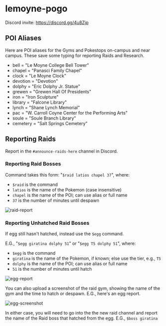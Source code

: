 # lemoyne-pogo

Discord invite: https://discord.gg/4u8Zjp

## POI Aliases

Here are POI aliases for the Gyms and Pokestops on-campus and near campus. These save some typing for reporting Raids and Research.

* bell = "Le Moyne College Bell Tower"
* chapel = "Panasci Family Chapel"
* clock = "Le Moyne Clock"
* devotion = "Devotion"
* dolphy = "Eric Dolphy Jr. Statue"
* grewen = "Grewen Hall Of Presidents"
* iron = "Iron Sculpture"
* library = "Falcone Library"
* lynch = "Shane Lynch Memorial"
* pac = "W. Carroll Coyne Center for the Performing Arts"
* soule = "Soule Branch Library"
* cemetery = "Salt Springs Cemetery"

## Reporting Raids

Report in the `#announce-raids-here` channel in Discord. 

### Reporting Raid Bosses

Command takes this form: "`$raid latios chapel 37`", where:

* `$raid` is the command
* `latios` is the name of the Pokemon (case insensitive)
* `chapel` is the name of the POI; can use alias or full name
* `37` is the number of minutes until despawn

![raid-report](https://user-images.githubusercontent.com/171037/56749522-e3985780-674f-11e9-90e0-0c9031bb40e2.png)

### Reporting Unhatched Raid Bosses

If egg still hasn't hatched, instead use the `$egg` command. 

E.G., "`$egg giratina dolphy 51`" or "`$egg T5 dolphy 51`", where:

* `$egg` is the command
* `giratina` is the name of the Pokemon, if known; else use the tier, e.g., `T5`
* `dolphy` is the name of the POI; can use alias or full name
* `51` is the number of minutes until hatch

![egg-report](https://user-images.githubusercontent.com/171037/56749499-d713ff00-674f-11e9-8669-9934df1faf49.png)

You can also upload a screenshot of the raid gym, showing the name of the gym and the time to hatch or despawn. E.G., here's an egg report.

![egg-screenshot](https://user-images.githubusercontent.com/171037/56749880-9799e280-6750-11e9-84af-5826e2893c2c.png)

In either case, you will need to go into the the new raid channel and report the name of the Raid boss that hatched from the egg. E.G.,  `$boss giratina`

